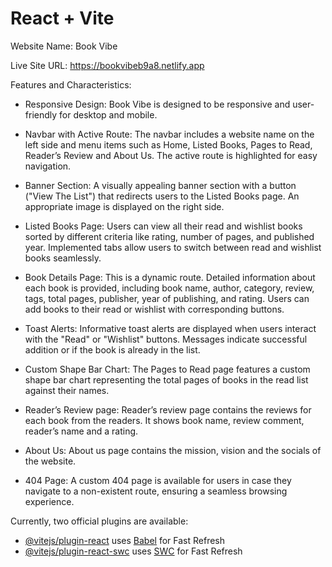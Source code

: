 # React + Vite

Website Name: Book Vibe

Live Site URL: https://bookvibeb9a8.netlify.app

Features and Characteristics:

- Responsive Design: Book Vibe is designed to be responsive and user-friendly for desktop and mobile.

- Navbar with Active Route: The navbar includes a website name on the left side and menu items such as Home, Listed Books, Pages to Read, Reader’s Review and About Us. The active route is highlighted for easy navigation.

- Banner Section: A visually appealing banner section with a button ("View The List") that redirects users to the Listed Books page. An appropriate image is displayed on the right side.

- Listed Books Page: Users can view all their read and wishlist books sorted by different criteria like rating, number of pages, and published year. Implemented tabs allow users to switch between read and wishlist books seamlessly.

- Book Details Page: This is a dynamic route. Detailed information about each book is provided, including book name, author, category, review, tags, total pages, publisher, year of publishing, and rating. Users can add books to their read or wishlist with corresponding buttons.

- Toast Alerts: Informative toast alerts are displayed when users interact with the "Read" or "Wishlist" buttons. Messages indicate successful addition or if the book is already in the list.

- Custom Shape Bar Chart: The Pages to Read page features a custom shape bar chart representing the total pages of books in the read list against their names.

- Reader’s Review page: Reader’s review page contains the reviews for each book from the readers. It shows book name, review comment, reader’s name and a rating.

- About Us: About us page contains the mission, vision and the socials of the website.

- 404 Page: A custom 404 page is available for users in case they navigate to a non-existent route, ensuring a seamless browsing experience.

Currently, two official plugins are available:

- [@vitejs/plugin-react](https://github.com/vitejs/vite-plugin-react/blob/main/packages/plugin-react/README.md) uses [Babel](https://babeljs.io/) for Fast Refresh
- [@vitejs/plugin-react-swc](https://github.com/vitejs/vite-plugin-react-swc) uses [SWC](https://swc.rs/) for Fast Refresh
